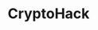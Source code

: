---
title: CryptoHack
description: A fun, free platform for learning modern cryptography.
url: https://cryptohack.org/
image:
    # url: '/assets/images/cafe.png'
    # alt: 'Cafe'
tags: ['challenge', 'crypto', 'training']
listedDate: 2023-11-08
published: true
---